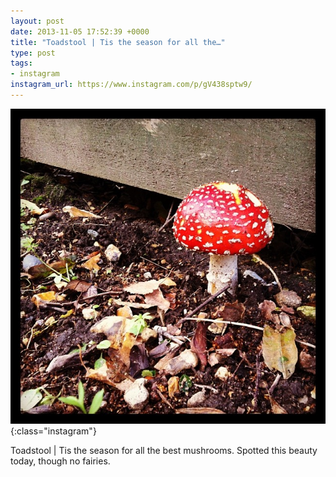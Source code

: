 ```yaml
---
layout: post
date: 2013-11-05 17:52:39 +0000
title: "Toadstool | Tis the season for all the…"
type: post
tags:
- instagram
instagram_url: https://www.instagram.com/p/gV438sptw9/
---
```


![Instagram - gV438sptw9](/img/gV438sptw9.jpg){:class="instagram"}

Toadstool | Tis the season for all the best mushrooms. Spotted this beauty today, though no fairies.

